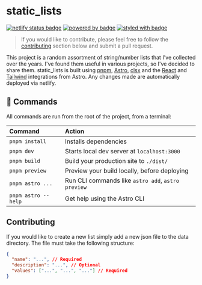 # static_lists

[![netlify status badge](https://img.shields.io/netlify/032193b3-e66f-40f0-96c1-f52d73a28297?logo=netlify&style=for-the-badge)](https://www.netlify.com/)
[![powered by badge](https://img.shields.io/static/v1?label=Powered%20by&message=Astro&logo=astro&color=FF5D01&style=for-the-badge)](https://astro.build/)
[![styled with badge](https://img.shields.io/static/v1?label=Styled%20with&message=Tailwindcss&logo=tailwind&color=06B6D4&style=for-the-badge)](https://tailwindcss.com/)

> If you would like to contribute, please feel free to follow the [contributing](#contributing) section below and submit a pull request.

This project is a random assortment of string/number lists that I've collected over the years. I've found them useful in various projects, so I've decided to share them. static_lists is built using [pnpm](https://pnpm.io/), [Astro](https://astro.build), [clsx](https://www.npmjs.com/package/clsx) and the [React](https://docs.astro.build/en/guides/integrations-guide/react) and [Tailwind](https://docs.astro.build/en/guides/integrations-guide/tailwind) integrations from Astro. Any changes made are automatically deployed via netlify. 

## 🧞 Commands

All commands are run from the root of the project, from a terminal:

| Command               | Action                                             |
| :-------------------- | :------------------------------------------------- |
| `pnpm install`        | Installs dependencies                              |
| `pnpm dev`            | Starts local dev server at `localhost:3000`        |
| `pnpm build`          | Build your production site to `./dist/`            |
| `pnpm preview`        | Preview your build locally, before deploying       |
| `pnpm astro ...`      | Run CLI commands like `astro add`, `astro preview` |
| `pnpm astro --help`   | Get help using the Astro CLI                       |

## Contributing

If you would like to create a new list simply add a new json file to the data directory. The file must take the following structure:

```json
{
  "name": "...", // Required
  "description": "...", // Optional
  "values": ["...", "...", "..."] // Required
}
```
